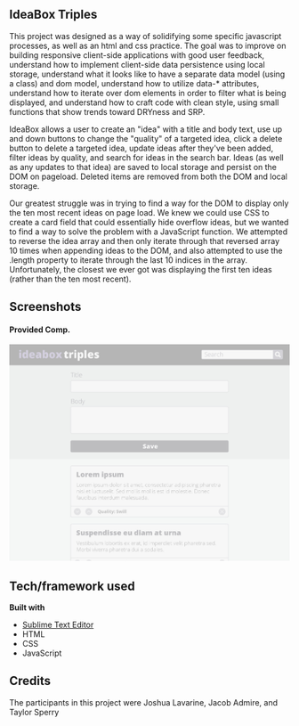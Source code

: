 ## IdeaBox Triples
This project was designed as a way of solidifying some specific javascript processes, as well as an html and css practice. The goal was to improve on building responsive client-side applications with good user feedback, understand how to implement client-side data persistence using local storage, understand what it looks like to have a separate data model (using a class) and dom model, understand how to utilize data-* attributes, understand how to iterate over dom elements in order to filter what is being displayed, and understand how to craft code with clean style, using small functions that show trends toward DRYness and SRP.

IdeaBox allows a user to create an "idea" with a title and body text, use up and down buttons to change the "quality" of a targeted idea, click a delete button to delete a targeted idea, update ideas after they've been added, filter ideas by quality, and search for ideas in the search bar. Ideas (as well as any updates to that idea) are saved to local storage and persist on the DOM on pageload. Deleted items are removed from both the DOM and local storage. 

Our greatest struggle was in trying to find a way for the DOM to display only the ten most recent ideas on page load. We knew we could use CSS to create a card field that could essentially hide overflow ideas, but we wanted to find a way to solve the problem with a JavaScript function. We attempted to reverse the idea array and then only iterate through that reversed array 10 times when appending ideas to the DOM, and also attempted to use the .length property to iterate through the last 10 indices in the array. Unfortunately, the closest we ever got was displaying the first ten ideas (rather than the ten most recent). 

## Screenshots
#### Provided Comp.
![Provided comp placeholder](media/back-placeholder.jpg)

## Tech/framework used
<b>Built with</b>
- [Sublime Text Editor](https://sublimetext.com)
- HTML
- CSS
- JavaScript

## Credits
The participants in this project were Joshua Lavarine, Jacob Admire, and Taylor Sperry
